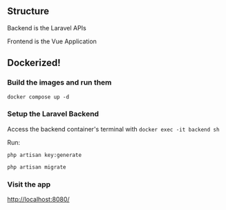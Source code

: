 ## Structure

Backend is the Laravel APIs

Frontend is the Vue Application

## Dockerized!

### Build the images and run them
`docker compose up -d`

### Setup the Laravel Backend

Access the backend container's terminal with `docker exec -it backend sh`

Run:

`php artisan key:generate`

`php artisan migrate`

### Visit the app

[http://localhost:8080/](http://localhost:8080/)